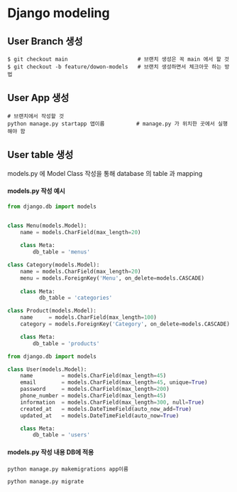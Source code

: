 # Django modeling
## User Branch 생성
```
$ git checkout main                      # 브랜치 생성은 꼭 main 에서 할 것
$ git checkout -b feature/dowon-models   # 브랜치 생성하면서 체크아웃 하는 방법 
```
## User App 생성
```
# 브랜치에서 작성할 것
python manage.py startapp 앱이름          # manage.py 가 위치한 곳에서 실행해야 함
```
## User table 생성
models.py 에 Model Class 작성을 통해 database  의 table 과 mapping  
#### models.py 작성 예시
```python
from django.db import models


class Menu(models.Model):
	name = models.CharField(max_length=20)
	
	class Meta:
		db_table = 'menus'

class Category(models.Model):
	name = models.CharField(max_length=20)
	menu = models.ForeignKey('Menu', on_delete=models.CASCADE)
	
	class Meta:
          db_table = 'categories'

class Product(models.Model):
	name     = models.CharField(max_length=100)
	category = models.ForeignKey('Category', on_delete=models.CASCADE)

	class Meta:
		db_table = 'products'
```
```python
from django.db import models

class User(models.Model):
	name         = models.CharField(max_length=45)
	email        = models.CharField(max_length=45, unique=True)
	password     = models.CharField(max_length=200)
	phone_number = models.CharField(max_length=45)
	information  = models.CharField(max_length=300, null=True)
	created_at   = models.DateTimeField(auto_now_add=True)
	updated_at   = models.DateTimeField(auto_now=True)

	class Meta:
		db_table = 'users'
```
#### models.py 작성 내용 DB에 적용
```
python manage.py makemigrations app이름
```
```
python manage.py migrate
```

